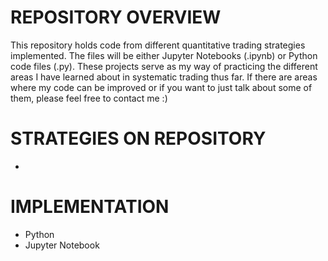 # REPOSITORY OVERVIEW
This repository holds code from different quantitative trading strategies implemented. The files will be either Jupyter Notebooks (.ipynb) or Python code files (.py). These projects serve as my way of practicing the different areas I have learned about in systematic trading thus far. If there are areas where my code can be improved or if you want to just talk about some of them, please feel free to contact me :)
# STRATEGIES ON REPOSITORY
- 
# IMPLEMENTATION
- Python
- Jupyter Notebook
